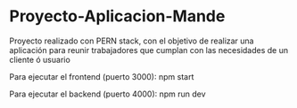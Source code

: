 # Proyecto-Aplicacion-Mande
Proyecto realizado con PERN stack, con el objetivo de realizar una aplicación para reunir trabajadores que cumplan con las necesidades de un cliente ó usuario

Para ejecutar el frontend (puerto 3000):
npm start

Para ejecutar el backend (puerto 4000):
npm run dev
